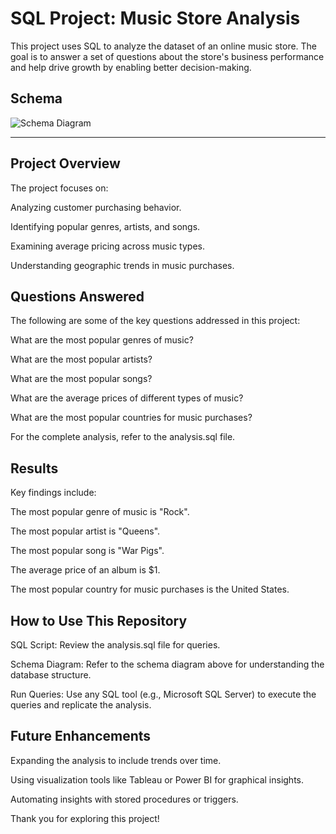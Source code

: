 

# SQL Project: Music Store Analysis

This project uses SQL to analyze the dataset of an online music store. The goal is to answer a set of questions about the store's business performance and help drive growth by enabling better decision-making.

## Schema

![Schema Diagram](https://github.com/avishek09/Music-Store-Analysis/assets/75924699/993e1d5d-0ae0-4034-9e20-202a2916c84c)

<!-- ## Usage

Provide instructions and examples for use. Include screenshots as needed.

To add a screenshot, create an `assets/images` folder in your repository and upload your screenshot to it. Then, using the relative filepath, add it to your README using the following syntax:

    ```md
    ![schema](MusicDatabaseSchema.png)
    ``` -->
---
## Project Overview

The project focuses on:

Analyzing customer purchasing behavior.

Identifying popular genres, artists, and songs.

Examining average pricing across music types.

Understanding geographic trends in music purchases.

## Questions Answered

The following are some of the key questions addressed in this project:

What are the most popular genres of music?

What are the most popular artists?

What are the most popular songs?

What are the average prices of different types of music?

What are the most popular countries for music purchases?

For the complete analysis, refer to the analysis.sql file.

## Results

Key findings include:

The most popular genre of music is "Rock".

The most popular artist is "Queens".

The most popular song is "War Pigs".

The average price of an album is $1.

The most popular country for music purchases is the United States.

## How to Use This Repository

SQL Script: Review the analysis.sql file for queries.

Schema Diagram: Refer to the schema diagram above for understanding the database structure.

Run Queries: Use any SQL tool (e.g., Microsoft SQL Server) to execute the queries and replicate the analysis.
## Future Enhancements

Expanding the analysis to include trends over time.

Using visualization tools like Tableau or Power BI for graphical insights.

Automating insights with stored procedures or triggers.


Thank you for exploring this project!




